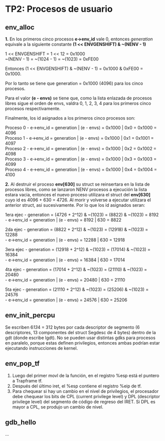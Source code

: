 TP2: Procesos de usuario
========================

env_alloc
---------
**1.** En los primeros cinco procesos **e->env_id** vale 0, entonces *generation* equivale a la siguiente constante **(1 << ENVGENSHIFT) & ~(NENV - 1)**  
  
 1 << ENVGENSHIFT = 1 << 12 = 0x1000  
 ~(NENV - 1) = ~(1024 - 1) = ~(1023) = 0xFE00  
  
 Entonces (1 << ENVGENSHIFT) & ~(NENV - 1) = 0x1000 & 0xFE00 = 0x1000.  
  
 Por lo tanto se tiene que generation = 0x1000 (4096) para los cinco procesos.  
 
 Para el valor **(e - envs)** se tiene que, como la lista enlazada de procesos libres sigue el orden de envs, valdra 0, 1, 2, 3, 4 para los primeros cinco procesos respectivamente.  
  
 Finalmente, los id asignados a los primeros cinco procesos son:  

 Proceso 0 - e->env_id = generation | (e - envs) = 0x1000 | 0x0 = 0x1000 = 4096  
 Proceso 1 - e->env_id = generation | (e - envs) = 0x1000 | 0x1 = 0x1001 = 4097  
 Proceso 2 - e->env_id = generation | (e - envs) = 0x1000 | 0x2 = 0x1002 = 4098  
 Proceso 3 - e->env_id = generation | (e - envs) = 0x1000 | 0x3 = 0x1003 = 4099  
 Proceso 4 - e->env_id = generation | (e - envs) = 0x1000 | 0x4 = 0x1004 = 4100  
  
**2.** Al destruir el proceso **env[630]** su struct se reinsertara en la lista de procesos libres, como se lanzaron NENV procesos a ejecución la lista estara vacia, entonces el nuevo proceso utilizara el struct del **env[630]** cuyo id es 4096 + 630 = 4726. Al morir y volverse a ejecutar utilizara el anterior struct, asi sucesivamente. Por lo que los id asignados seran:  

1era ejec - generation = (4726 + 2^12) & ~(1023) = (8822) & ~(1023) = 8192  
			 - e->env_id = generation | (e - envs) = 8192 | 630 = 8822  
  
2da ejec - generation = (8822 + 2^12) & ~(1023) = (12918) & ~(1023) = 12288  
			 - e->env_id = generation | (e - envs) = 12288 | 630 = 12918  
  
3era ejec - generation = (12918 + 2^12) & ~(1023) = (17014) & ~(1023) = 16384  
			 - e->env_id = generation | (e - envs) = 16384 | 630 = 17014  
  
4ta ejec - generation = (17014 + 2^12) & ~(1023) = (21110) & ~(1023) = 20480  
			 - e->env_id = generation | (e - envs) = 20480 | 630 = 21110  
  
5ta ejec - generation = (21110 + 2^12) & ~(1023) = (25206) & ~(1023) = 24576  
			 - e->env_id = generation | (e - envs) = 24576 | 630 = 25206  
  

env_init_percpu
---------------

Se escriben 6*13*4 = 312 bytes por cada descriptor de segmento (6 descriptores, 13 componentes del struct Segdesc de 4 bytes) dentro de la gdt (donde escribe lgdt).
No se pueden usar distintas gdks para procesos en paralelo, porque estas definen privilegios, entonces ambas podrían estar ejecutando instrucciones de kernel.

env_pop_tf
----------

1. Luego del primer movl de la función, en el registro %esp está el puntero a Trapframe tf. 
2. Después del último iret, el %esp contiene el registro %eip de tf.
3. Para chequear si hay un cambio en el nivel de privilegios, el procesador debe chequear los bits de CPL (current privilege level) y DPL (descriptor privilege level) del segmento de código de regreso del IRET. Si DPL es mayor a CPL, se produjo un cambio de nivel.

gdb_hello
---------

...
